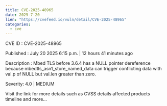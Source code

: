 ```yaml
--- 
title: CVE-2025-48965
date: 2025-7-20
lien: "https://cvefeed.io/vuln/detail/CVE-2025-48965"
categories:
  - cve
---
```


CVE ID : CVE-2025-48965

Published :  July 20
2025
6:15 p.m. | 12 hours
41 minutes ago

Description : Mbed TLS before 3.6.4 has a NULL pointer dereference because mbedtls_asn1_store_named_data can trigger conflicting data with val.p of NULL but val.len greater than zero.

Severity: 4.0 | MEDIUM

Visit the link for more details
such as CVSS details
affected products
timeline
and more...
